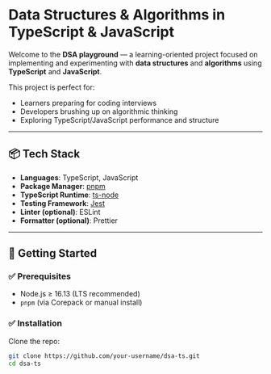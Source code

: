 # Data Structures & Algorithms in TypeScript & JavaScript

Welcome to the **DSA playground** — a learning-oriented project focused on implementing and experimenting with **data structures** and **algorithms** using **TypeScript** and **JavaScript**.

This project is perfect for:

- Learners preparing for coding interviews
- Developers brushing up on algorithmic thinking
- Exploring TypeScript/JavaScript performance and structure

---

## 📦 Tech Stack

- **Languages**: TypeScript, JavaScript
- **Package Manager**: [pnpm](https://pnpm.io/)
- **TypeScript Runtime**: [ts-node](https://typestrong.org/ts-node/)
- **Testing Framework**: [Jest](https://jestjs.io/)
- **Linter (optional)**: ESLint
- **Formatter (optional)**: Prettier

---

## 🚀 Getting Started

### ✅ Prerequisites

- Node.js ≥ 16.13 (LTS recommended)
- `pnpm` (via Corepack or manual install)

### ✅ Installation

Clone the repo:

```bash
git clone https://github.com/your-username/dsa-ts.git
cd dsa-ts
